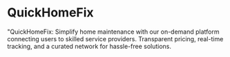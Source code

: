 # QuickHomeFix
"QuickHomeFix: Simplify home maintenance with our on-demand platform connecting users to skilled service providers. Transparent pricing, real-time tracking, and a curated network for hassle-free solutions.
